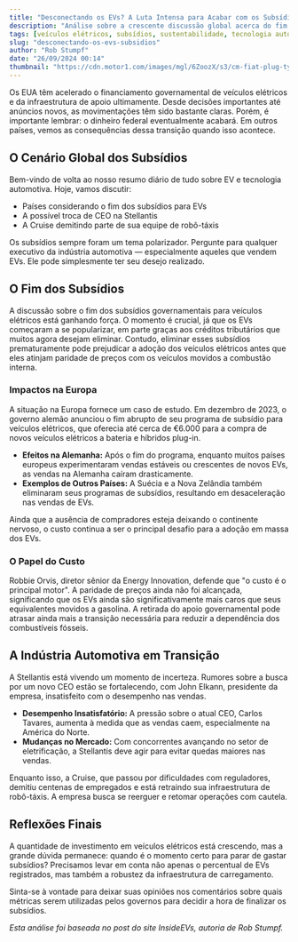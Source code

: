 ```yaml
---
title: "Desconectando os EVs? A Luta Intensa para Acabar com os Subsídios"
description: "Análise sobre a crescente discussão global acerca do fim dos subsídios para veículos elétricos e suas implicações na adoção de EVs."
tags: [veículos elétricos, subsídios, sustentabilidade, tecnologia automotiva]
slug: "desconectando-os-evs-subsidios"
author: "Rob Stumpf"
date: "26/09/2024 00:14"
thumbnail: "https://cdn.motor1.com/images/mgl/6ZoozX/s3/cm-fiat-plug-type.jpg"
---
```


Os EUA têm acelerado o financiamento governamental de veículos elétricos e da infraestrutura de apoio ultimamente. Desde decisões importantes até anúncios novos, as movimentações têm sido bastante claras. Porém, é importante lembrar: o dinheiro federal eventualmente acabará. Em outros países, vemos as consequências dessa transição quando isso acontece.

## O Cenário Global dos Subsídios

Bem-vindo de volta ao nosso resumo diário de tudo sobre EV e tecnologia automotiva. Hoje, vamos discutir:

- Países considerando o fim dos subsídios para EVs
- A possível troca de CEO na Stellantis
- A Cruise demitindo parte de sua equipe de robô-táxis

Os subsídios sempre foram um tema polarizador. Pergunte para qualquer executivo da indústria automotiva — especialmente aqueles que vendem EVs. Ele pode simplesmente ter seu desejo realizado.

## O Fim dos Subsídios

A discussão sobre o fim dos subsídios governamentais para veículos elétricos está ganhando força. O momento é crucial, já que os EVs começaram a se popularizar, em parte graças aos créditos tributários que muitos agora desejam eliminar. Contudo, eliminar esses subsídios prematuramente pode prejudicar a adoção dos veículos elétricos antes que eles atinjam paridade de preços com os veículos movidos a combustão interna.

### Impactos na Europa

A situação na Europa fornece um caso de estudo. Em dezembro de 2023, o governo alemão anunciou o fim abrupto de seu programa de subsídio para veículos elétricos, que oferecia até cerca de €6.000 para a compra de novos veículos elétricos a bateria e híbridos plug-in.

- **Efeitos na Alemanha:** Após o fim do programa, enquanto muitos países europeus experimentaram vendas estáveis ou crescentes de novos EVs, as vendas na Alemanha caíram drasticamente.
- **Exemplos de Outros Países:** A Suécia e a Nova Zelândia também eliminaram seus programas de subsídios, resultando em desaceleração nas vendas de EVs.

Ainda que a ausência de compradores esteja deixando o continente nervoso, o custo continua a ser o principal desafio para a adoção em massa dos EVs.

### O Papel do Custo

Robbie Orvis, diretor sênior da Energy Innovation, defende que "o custo é o principal motor". A paridade de preços ainda não foi alcançada, significando que os EVs ainda são significativamente mais caros que seus equivalentes movidos a gasolina. A retirada do apoio governamental pode atrasar ainda mais a transição necessária para reduzir a dependência dos combustíveis fósseis.

## A Indústria Automotiva em Transição

A Stellantis está vivendo um momento de incerteza. Rumores sobre a busca por um novo CEO estão se fortalecendo, com John Elkann, presidente da empresa, insatisfeito com o desempenho nas vendas.

- **Desempenho Insatisfatório:** A pressão sobre o atual CEO, Carlos Tavares, aumenta à medida que as vendas caem, especialmente na América do Norte.
- **Mudanças no Mercado:** Com concorrentes avançando no setor de eletrificação, a Stellantis deve agir para evitar quedas maiores nas vendas.

Enquanto isso, a Cruise, que passou por dificuldades com reguladores, demitiu centenas de empregados e está retraindo sua infraestrutura de robô-táxis. A empresa busca se reerguer e retomar operações com cautela.

## Reflexões Finais

A quantidade de investimento em veículos elétricos está crescendo, mas a grande dúvida permanece: quando é o momento certo para parar de gastar subsídios? Precisamos levar em conta não apenas o percentual de EVs registrados, mas também a robustez da infraestrutura de carregamento.

Sinta-se à vontade para deixar suas opiniões nos comentários sobre quais métricas serem utilizadas pelos governos para decidir a hora de finalizar os subsídios.

*Esta análise foi baseada no post do site InsideEVs, autoria de Rob Stumpf.*